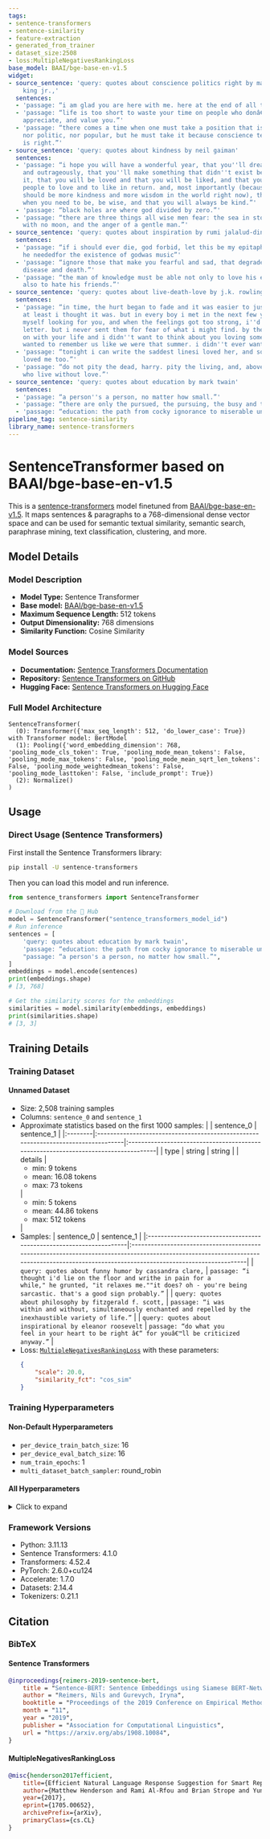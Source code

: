 ```yaml
---
tags:
- sentence-transformers
- sentence-similarity
- feature-extraction
- generated_from_trainer
- dataset_size:2508
- loss:MultipleNegativesRankingLoss
base_model: BAAI/bge-base-en-v1.5
widget:
- source_sentence: 'query: quotes about conscience politics right by martin luther
    king jr.,'
  sentences:
  - 'passage: “i am glad you are here with me. here at the end of all things, sam.”'
  - 'passage: “life is too short to waste your time on people who donâ€™t respect,
    appreciate, and value you.”'
  - 'passage: “there comes a time when one must take a position that is neither safe,
    nor politic, nor popular, but he must take it because conscience tells him it
    is right.”'
- source_sentence: 'query: quotes about kindness by neil gaiman'
  sentences:
  - 'passage: “i hope you will have a wonderful year, that you''ll dream dangerously
    and outrageously, that you''ll make something that didn''t exist before you made
    it, that you will be loved and that you will be liked, and that you will have
    people to love and to like in return. and, most importantly (because i think there
    should be more kindness and more wisdom in the world right now), that you will,
    when you need to be, be wise, and that you will always be kind.”'
  - 'passage: “black holes are where god divided by zero.”'
  - 'passage: “there are three things all wise men fear: the sea in storm, a night
    with no moon, and the anger of a gentle man.”'
- source_sentence: 'query: quotes about inspiration by rumi jalalud-din'
  sentences:
  - 'passage: “if i should ever die, god forbid, let this be my epitaph:the only proof
    he neededfor the existence of godwas music”'
  - 'passage: “ignore those that make you fearful and sad, that degrade you back towards
    disease and death.”'
  - 'passage: “the man of knowledge must be able not only to love his enemies but
    also to hate his friends.”'
- source_sentence: 'query: quotes about live-death-love by j.k. rowling,'
  sentences:
  - 'passage: “in time, the hurt began to fade and it was easier to just let it go.
    at least i thought it was. but in every boy i met in the next few years, i found
    myself looking for you, and when the feelings got too strong, i''d write you another
    letter. but i never sent them for fear of what i might find. by then, you''d gone
    on with your life and i didn''t want to think about you loving someone else. i
    wanted to remember us like we were that summer. i didn''t ever want to lose that.”'
  - 'passage: “tonight i can write the saddest linesi loved her, and sometimes she
    loved me too.”'
  - 'passage: “do not pity the dead, harry. pity the living, and, above all those
    who live without love.”'
- source_sentence: 'query: quotes about education by mark twain'
  sentences:
  - 'passage: “a person''s a person, no matter how small.”'
  - 'passage: “there are only the pursued, the pursuing, the busy and the tired.”'
  - 'passage: “education: the path from cocky ignorance to miserable uncertainty.”'
pipeline_tag: sentence-similarity
library_name: sentence-transformers
---
```


# SentenceTransformer based on BAAI/bge-base-en-v1.5

This is a [sentence-transformers](https://www.SBERT.net) model finetuned from [BAAI/bge-base-en-v1.5](https://huggingface.co/BAAI/bge-base-en-v1.5). It maps sentences & paragraphs to a 768-dimensional dense vector space and can be used for semantic textual similarity, semantic search, paraphrase mining, text classification, clustering, and more.

## Model Details

### Model Description
- **Model Type:** Sentence Transformer
- **Base model:** [BAAI/bge-base-en-v1.5](https://huggingface.co/BAAI/bge-base-en-v1.5) <!-- at revision a5beb1e3e68b9ab74eb54cfd186867f64f240e1a -->
- **Maximum Sequence Length:** 512 tokens
- **Output Dimensionality:** 768 dimensions
- **Similarity Function:** Cosine Similarity
<!-- - **Training Dataset:** Unknown -->
<!-- - **Language:** Unknown -->
<!-- - **License:** Unknown -->

### Model Sources

- **Documentation:** [Sentence Transformers Documentation](https://sbert.net)
- **Repository:** [Sentence Transformers on GitHub](https://github.com/UKPLab/sentence-transformers)
- **Hugging Face:** [Sentence Transformers on Hugging Face](https://huggingface.co/models?library=sentence-transformers)

### Full Model Architecture

```
SentenceTransformer(
  (0): Transformer({'max_seq_length': 512, 'do_lower_case': True}) with Transformer model: BertModel 
  (1): Pooling({'word_embedding_dimension': 768, 'pooling_mode_cls_token': True, 'pooling_mode_mean_tokens': False, 'pooling_mode_max_tokens': False, 'pooling_mode_mean_sqrt_len_tokens': False, 'pooling_mode_weightedmean_tokens': False, 'pooling_mode_lasttoken': False, 'include_prompt': True})
  (2): Normalize()
)
```

## Usage

### Direct Usage (Sentence Transformers)

First install the Sentence Transformers library:

```bash
pip install -U sentence-transformers
```

Then you can load this model and run inference.
```python
from sentence_transformers import SentenceTransformer

# Download from the 🤗 Hub
model = SentenceTransformer("sentence_transformers_model_id")
# Run inference
sentences = [
    'query: quotes about education by mark twain',
    'passage: “education: the path from cocky ignorance to miserable uncertainty.”',
    "passage: “a person's a person, no matter how small.”",
]
embeddings = model.encode(sentences)
print(embeddings.shape)
# [3, 768]

# Get the similarity scores for the embeddings
similarities = model.similarity(embeddings, embeddings)
print(similarities.shape)
# [3, 3]
```

<!--
### Direct Usage (Transformers)

<details><summary>Click to see the direct usage in Transformers</summary>

</details>
-->

<!--
### Downstream Usage (Sentence Transformers)

You can finetune this model on your own dataset.

<details><summary>Click to expand</summary>

</details>
-->

<!--
### Out-of-Scope Use

*List how the model may foreseeably be misused and address what users ought not to do with the model.*
-->

<!--
## Bias, Risks and Limitations

*What are the known or foreseeable issues stemming from this model? You could also flag here known failure cases or weaknesses of the model.*
-->

<!--
### Recommendations

*What are recommendations with respect to the foreseeable issues? For example, filtering explicit content.*
-->

## Training Details

### Training Dataset

#### Unnamed Dataset

* Size: 2,508 training samples
* Columns: <code>sentence_0</code> and <code>sentence_1</code>
* Approximate statistics based on the first 1000 samples:
  |         | sentence_0                                                                        | sentence_1                                                                         |
  |:--------|:----------------------------------------------------------------------------------|:-----------------------------------------------------------------------------------|
  | type    | string                                                                            | string                                                                             |
  | details | <ul><li>min: 9 tokens</li><li>mean: 16.08 tokens</li><li>max: 73 tokens</li></ul> | <ul><li>min: 5 tokens</li><li>mean: 44.86 tokens</li><li>max: 512 tokens</li></ul> |
* Samples:
  | sentence_0                                                          | sentence_1                                                                                                                                                                              |
  |:--------------------------------------------------------------------|:----------------------------------------------------------------------------------------------------------------------------------------------------------------------------------------|
  | <code>query: quotes about funny humor by cassandra clare,</code>    | <code>passage: “i thought i'd lie on the floor and writhe in pain for a while," he grunted, "it relaxes me.""it does? oh - you're being sarcastic. that's a good sign probably.”</code> |
  | <code>query: quotes about philosophy by fitzgerald f. scott,</code> | <code>passage: “i was within and without, simultaneously enchanted and repelled by the inexhaustible variety of life.”</code>                                                           |
  | <code>query: quotes about inspirational by eleanor roosevelt</code> | <code>passage: “do what you feel in your heart to be right â€“ for youâ€™ll be criticized anyway.”</code>                                                                               |
* Loss: [<code>MultipleNegativesRankingLoss</code>](https://sbert.net/docs/package_reference/sentence_transformer/losses.html#multiplenegativesrankingloss) with these parameters:
  ```json
  {
      "scale": 20.0,
      "similarity_fct": "cos_sim"
  }
  ```

### Training Hyperparameters
#### Non-Default Hyperparameters

- `per_device_train_batch_size`: 16
- `per_device_eval_batch_size`: 16
- `num_train_epochs`: 1
- `multi_dataset_batch_sampler`: round_robin

#### All Hyperparameters
<details><summary>Click to expand</summary>

- `overwrite_output_dir`: False
- `do_predict`: False
- `eval_strategy`: no
- `prediction_loss_only`: True
- `per_device_train_batch_size`: 16
- `per_device_eval_batch_size`: 16
- `per_gpu_train_batch_size`: None
- `per_gpu_eval_batch_size`: None
- `gradient_accumulation_steps`: 1
- `eval_accumulation_steps`: None
- `torch_empty_cache_steps`: None
- `learning_rate`: 5e-05
- `weight_decay`: 0.0
- `adam_beta1`: 0.9
- `adam_beta2`: 0.999
- `adam_epsilon`: 1e-08
- `max_grad_norm`: 1
- `num_train_epochs`: 1
- `max_steps`: -1
- `lr_scheduler_type`: linear
- `lr_scheduler_kwargs`: {}
- `warmup_ratio`: 0.0
- `warmup_steps`: 0
- `log_level`: passive
- `log_level_replica`: warning
- `log_on_each_node`: True
- `logging_nan_inf_filter`: True
- `save_safetensors`: True
- `save_on_each_node`: False
- `save_only_model`: False
- `restore_callback_states_from_checkpoint`: False
- `no_cuda`: False
- `use_cpu`: False
- `use_mps_device`: False
- `seed`: 42
- `data_seed`: None
- `jit_mode_eval`: False
- `use_ipex`: False
- `bf16`: False
- `fp16`: False
- `fp16_opt_level`: O1
- `half_precision_backend`: auto
- `bf16_full_eval`: False
- `fp16_full_eval`: False
- `tf32`: None
- `local_rank`: 0
- `ddp_backend`: None
- `tpu_num_cores`: None
- `tpu_metrics_debug`: False
- `debug`: []
- `dataloader_drop_last`: False
- `dataloader_num_workers`: 0
- `dataloader_prefetch_factor`: None
- `past_index`: -1
- `disable_tqdm`: False
- `remove_unused_columns`: True
- `label_names`: None
- `load_best_model_at_end`: False
- `ignore_data_skip`: False
- `fsdp`: []
- `fsdp_min_num_params`: 0
- `fsdp_config`: {'min_num_params': 0, 'xla': False, 'xla_fsdp_v2': False, 'xla_fsdp_grad_ckpt': False}
- `fsdp_transformer_layer_cls_to_wrap`: None
- `accelerator_config`: {'split_batches': False, 'dispatch_batches': None, 'even_batches': True, 'use_seedable_sampler': True, 'non_blocking': False, 'gradient_accumulation_kwargs': None}
- `deepspeed`: None
- `label_smoothing_factor`: 0.0
- `optim`: adamw_torch
- `optim_args`: None
- `adafactor`: False
- `group_by_length`: False
- `length_column_name`: length
- `ddp_find_unused_parameters`: None
- `ddp_bucket_cap_mb`: None
- `ddp_broadcast_buffers`: False
- `dataloader_pin_memory`: True
- `dataloader_persistent_workers`: False
- `skip_memory_metrics`: True
- `use_legacy_prediction_loop`: False
- `push_to_hub`: False
- `resume_from_checkpoint`: None
- `hub_model_id`: None
- `hub_strategy`: every_save
- `hub_private_repo`: None
- `hub_always_push`: False
- `gradient_checkpointing`: False
- `gradient_checkpointing_kwargs`: None
- `include_inputs_for_metrics`: False
- `include_for_metrics`: []
- `eval_do_concat_batches`: True
- `fp16_backend`: auto
- `push_to_hub_model_id`: None
- `push_to_hub_organization`: None
- `mp_parameters`: 
- `auto_find_batch_size`: False
- `full_determinism`: False
- `torchdynamo`: None
- `ray_scope`: last
- `ddp_timeout`: 1800
- `torch_compile`: False
- `torch_compile_backend`: None
- `torch_compile_mode`: None
- `include_tokens_per_second`: False
- `include_num_input_tokens_seen`: False
- `neftune_noise_alpha`: None
- `optim_target_modules`: None
- `batch_eval_metrics`: False
- `eval_on_start`: False
- `use_liger_kernel`: False
- `eval_use_gather_object`: False
- `average_tokens_across_devices`: False
- `prompts`: None
- `batch_sampler`: batch_sampler
- `multi_dataset_batch_sampler`: round_robin

</details>

### Framework Versions
- Python: 3.11.13
- Sentence Transformers: 4.1.0
- Transformers: 4.52.4
- PyTorch: 2.6.0+cu124
- Accelerate: 1.7.0
- Datasets: 2.14.4
- Tokenizers: 0.21.1

## Citation

### BibTeX

#### Sentence Transformers
```bibtex
@inproceedings{reimers-2019-sentence-bert,
    title = "Sentence-BERT: Sentence Embeddings using Siamese BERT-Networks",
    author = "Reimers, Nils and Gurevych, Iryna",
    booktitle = "Proceedings of the 2019 Conference on Empirical Methods in Natural Language Processing",
    month = "11",
    year = "2019",
    publisher = "Association for Computational Linguistics",
    url = "https://arxiv.org/abs/1908.10084",
}
```

#### MultipleNegativesRankingLoss
```bibtex
@misc{henderson2017efficient,
    title={Efficient Natural Language Response Suggestion for Smart Reply},
    author={Matthew Henderson and Rami Al-Rfou and Brian Strope and Yun-hsuan Sung and Laszlo Lukacs and Ruiqi Guo and Sanjiv Kumar and Balint Miklos and Ray Kurzweil},
    year={2017},
    eprint={1705.00652},
    archivePrefix={arXiv},
    primaryClass={cs.CL}
}
```

<!--
## Glossary

*Clearly define terms in order to be accessible across audiences.*
-->

<!--
## Model Card Authors

*Lists the people who create the model card, providing recognition and accountability for the detailed work that goes into its construction.*
-->

<!--
## Model Card Contact

*Provides a way for people who have updates to the Model Card, suggestions, or questions, to contact the Model Card authors.*
-->